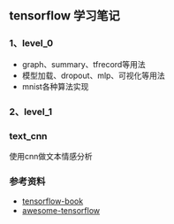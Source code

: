 ## tensorflow 学习笔记


### 1、level_0
- graph、summary、tfrecord等用法
- 模型加载、dropout、mlp、可视化等用法
- mnist各种算法实现


### 2、level_1


### text_cnn
使用cnn做文本情感分析


###  参考资料
- [tensorflow-book](https://github.com/BinRoot/TensorFlow-Book)
- [awesome-tensorflow](https://github.com/jtoy/awesome-tensorflow)
